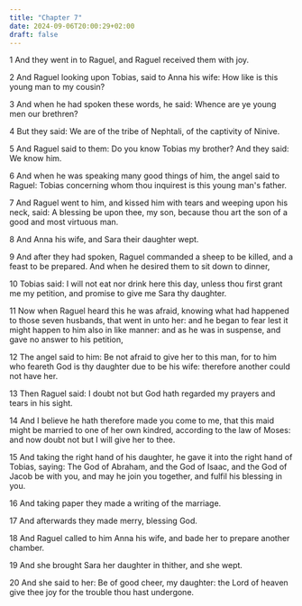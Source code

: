 ```yaml
---
title: "Chapter 7"
date: 2024-09-06T20:00:29+02:00
draft: false
---
```



1 And they went in to Raguel, and Raguel received them with joy.

2 And Raguel looking upon Tobias, said to Anna his wife: How like is this young man to my cousin?

3 And when he had spoken these words, he said: Whence are ye young men our brethren?

4 But they said: We are of the tribe of Nephtali, of the captivity of Ninive.

5 And Raguel said to them: Do you know Tobias my brother? And they said: We know him.

6 And when he was speaking many good things of him, the angel said to Raguel: Tobias concerning whom thou inquirest is this young man's father.

7 And Raguel went to him, and kissed him with tears and weeping upon his neck, said: A blessing be upon thee, my son, because thou art the son of a good and most virtuous man.

8 And Anna his wife, and Sara their daughter wept.

9 And after they had spoken, Raguel commanded a sheep to be killed, and a feast to be prepared. And when he desired them to sit down to dinner,

10 Tobias said: I will not eat nor drink here this day, unless thou first grant me my petition, and promise to give me Sara thy daughter.

11 Now when Raguel heard this he was afraid, knowing what had happened to those seven husbands, that went in unto her: and he began to fear lest it might happen to him also in like manner: and as he was in suspense, and gave no answer to his petition,

12 The angel said to him: Be not afraid to give her to this man, for to him who feareth God is thy daughter due to be his wife: therefore another could not have her.

13 Then Raguel said: I doubt not but God hath regarded my prayers and tears in his sight.

14 And I believe he hath therefore made you come to me, that this maid might be married to one of her own kindred, according to the law of Moses: and now doubt not but I will give her to thee.

15 And taking the right hand of his daughter, he gave it into the right hand of Tobias, saying: The God of Abraham, and the God of Isaac, and the God of Jacob be with you, and may he join you together, and fulfil his blessing in you.

16 And taking paper they made a writing of the marriage.

17 And afterwards they made merry, blessing God.

18 And Raguel called to him Anna his wife, and bade her to prepare another chamber.

19 And she brought Sara her daughter in thither, and she wept.

20 And she said to her: Be of good cheer, my daughter: the Lord of heaven give thee joy for the trouble thou hast undergone.

